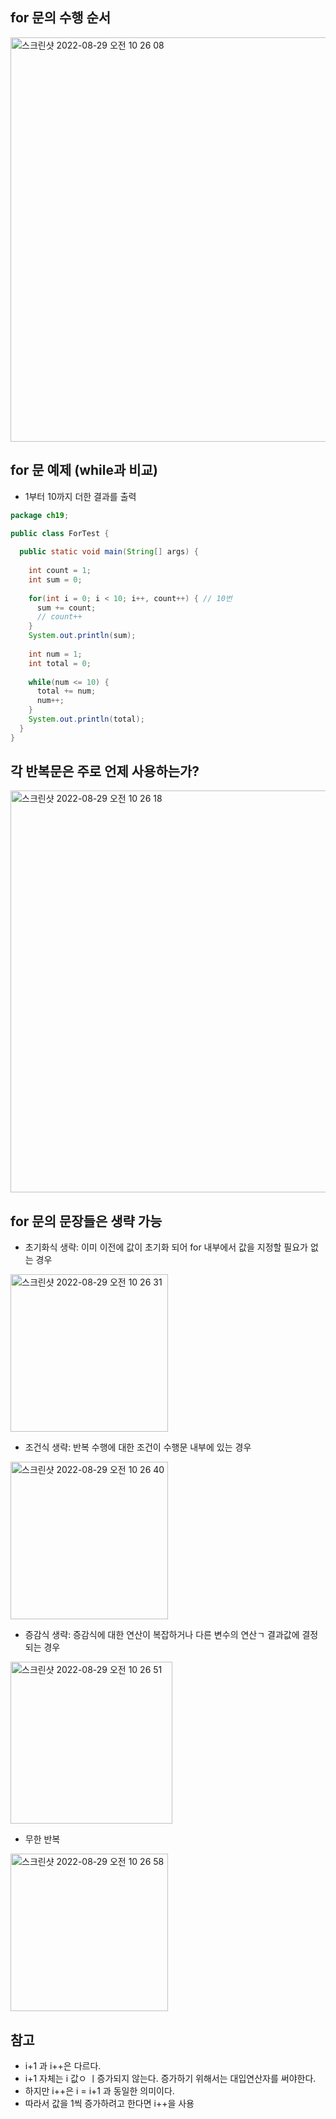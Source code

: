 ## for 문의 수행 순서
<img width="647" alt="스크린샷 2022-08-29 오전 10 26 08" src="https://user-images.githubusercontent.com/75515697/187105245-9cbe0669-3187-40bb-ad44-fef0bc3292e9.png">

## for 문 예제 (while과 비교)
- 1부터 10까지 더한 결과를 출력
```Java
package ch19;

public class ForTest {
  
  public static void main(String[] args) {
    
    int count = 1;
    int sum = 0;
    
    for(int i = 0; i < 10; i++, count++) { // 10번
      sum += count;
      // count++
    }
    System.out.println(sum);
    
    int num = 1;
    int total = 0;
    
    while(num <= 10) {
      total += num;
      num++;
    }
    System.out.println(total);
  } 
}
```

## 각 반복문은 주로 언제 사용하는가?
<img width="643" alt="스크린샷 2022-08-29 오전 10 26 18" src="https://user-images.githubusercontent.com/75515697/187105541-ad1ad587-e719-4170-8e77-bcf718e2abc0.png">

## for 문의 문장들은 생략 가능
- 초기화식 생략: 이미 이전에 값이 초기화 되어 for 내부에서 값을 지정할 필요가 없는 경우
<img width="252" alt="스크린샷 2022-08-29 오전 10 26 31" src="https://user-images.githubusercontent.com/75515697/187105604-76e9add3-e14a-4fb7-baac-5cedc4be798d.png">

- 조건식 생략: 반복 수행에 대한 조건이 수행문 내부에 있는 경우
<img width="252" alt="스크린샷 2022-08-29 오전 10 26 40" src="https://user-images.githubusercontent.com/75515697/187105643-0be1954c-3c72-4add-b52d-ec8021ddd501.png">

- 증감식 생략: 증감식에 대한 연산이 복잡하거나 다른 변수의 연산ㄱ 결과값에 결정되는 경우
<img width="259" alt="스크린샷 2022-08-29 오전 10 26 51" src="https://user-images.githubusercontent.com/75515697/187105718-435d9286-d914-4205-8f51-6a8d8ea81197.png">

- 무한 반복
<img width="252" alt="스크린샷 2022-08-29 오전 10 26 58" src="https://user-images.githubusercontent.com/75515697/187105777-b0042116-5558-492b-b08d-17d44d61ea8c.png">

## 참고
- i+1 과 i++은 다르다.
- i+1 자체는 i 값ㅇ ㅣ증가되지 않는다. 증가하기 위해서는 대입연산자를 써야한다.
- 하지만 i++은 i = i+1 과 동일한 의미이다.
- 따라서 값을 1씩 증가하려고 한다면 i++을 사용
